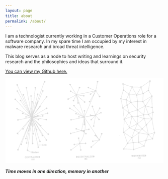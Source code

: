 ```yaml
---
layout: page
title: about
permalink: /about/
---
```


I am a technologist currently working in a Customer Operations role for a software company. In my spare time I am occupied by my interest in malware research and broad threat intelligence. 

This blog serves as a node to host writing and learnings on security research and the philosophies and ideas that surround it.

[You can view my Github here.](https://github.com/nettlesum)

![rhizome](/assets/main/rhizome.png)

***Time moves in one direction, memory in another***
